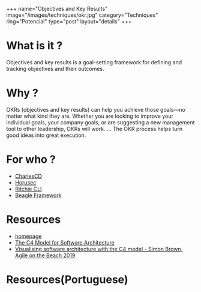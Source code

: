 +++
name="Objectives and Key Results"
image="/images/techniques/okr.jpg"
category="Techniques"
ring="Potencial"
type="post"
layout="details"
+++

# What is it ?

Objectives and key results is a goal-setting framework for defining and tracking objectives and their outcomes. 

# Why ?

OKRs (objectives and key results) can help you achieve those goals—no matter what kind they are. Whether you are looking to improve your individual goals, your company goals, or are suggesting a new management tool to other leadership, OKRs will work. ... The OKR process helps turn good ideas into great execution.


# For who ?

* [CharlesCD](https://charlescd.io/)
* [Horusec](https://horusec.io/site/)
* [Ritchie CLI](https://ritchiecli.io/)
* [Beagle Framework](https://usebeagle.io/)

# Resources
- [homepage](https://c4model.com/)
- [The C4 Model for Software Architecture](https://www.infoq.com/articles/C4-architecture-model/)
- [Visualising software architecture with the C4 model - Simon Brown, Agile on the Beach 2019](https://www.youtube.com/watch?v=x2-rSnhpw0g)

# Resources(Portuguese)
